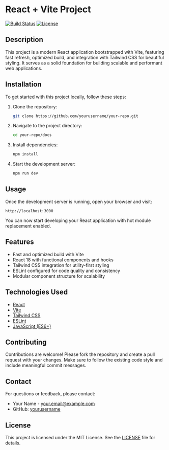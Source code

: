 # React + Vite Project

[![Build Status](https://img.shields.io/badge/build-passing-brightgreen)](https://example.com)
[![License](https://img.shields.io/badge/license-MIT-blue)](LICENSE)

## Description

This project is a modern React application bootstrapped with Vite, featuring fast refresh, optimized build, and integration with Tailwind CSS for beautiful styling. It serves as a solid foundation for building scalable and performant web applications.

## Installation

To get started with this project locally, follow these steps:

1. Clone the repository:
   ```bash
   git clone https://github.com/yourusername/your-repo.git
   ```
2. Navigate to the project directory:
   ```bash
   cd your-repo/docs
   ```
3. Install dependencies:
   ```bash
   npm install
   ```
4. Start the development server:
   ```bash
   npm run dev
   ```

## Usage

Once the development server is running, open your browser and visit:

```
http://localhost:3000
```

You can now start developing your React application with hot module replacement enabled.

## Features

- Fast and optimized build with Vite
- React 18 with functional components and hooks
- Tailwind CSS integration for utility-first styling
- ESLint configured for code quality and consistency
- Modular component structure for scalability

## Technologies Used

- [React](https://reactjs.org/)
- [Vite](https://vitejs.dev/)
- [Tailwind CSS](https://tailwindcss.com/)
- [ESLint](https://eslint.org/)
- [JavaScript (ES6+)](https://developer.mozilla.org/en-US/docs/Web/JavaScript)

## Contributing

Contributions are welcome! Please fork the repository and create a pull request with your changes. Make sure to follow the existing code style and include meaningful commit messages.

## Contact

For questions or feedback, please contact:

- Your Name - your.email@example.com
- GitHub: [yourusername](https://github.com/yourusername)

## License

This project is licensed under the MIT License. See the [LICENSE](LICENSE) file for details.
